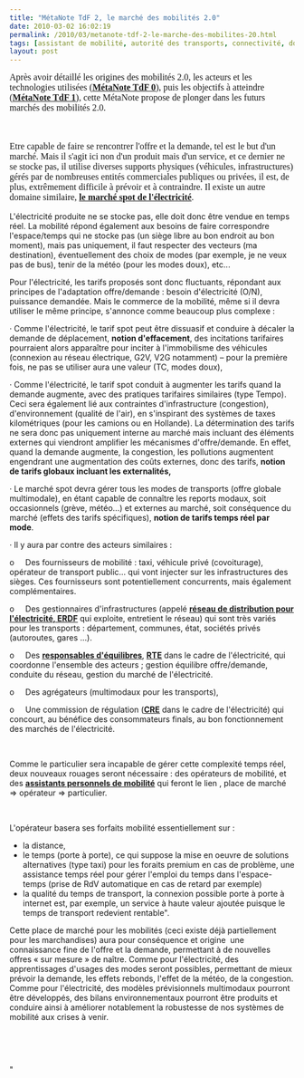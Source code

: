 ```yaml
---
title: "MétaNote TdF 2, le marché des mobilités 2.0"
date: 2010-03-02 16:02:19
permalink: /2010/03/metanote-tdf-2-le-marche-des-mobilites-20.html
tags: [assistant de mobilité, autorité des transports, connectivité, données réelles, Infrastructure, internet, iphone, multimodes, partage de données, Service de mobilité, Véhicule]
layout: post
---
```


<font face="Times New Roman" size="3"> <p class="MsoNormal"><span>Après avoir détaillé les origines des mobilités 2.0, les acteurs et les technologies utilisées (<strong><span style="text-decoration: underline"><a href="https://gabrielplassat.github.io/transportsdufutur/2009/11/le-passage-de-lobjet-vehicule-aux-services-de-mobilite-une-chance.html" target="_blank">MétaNote TdF 0</a></span></strong>), puis les objectifs à atteindre (<strong><span style="text-decoration: underline"><a href="https://gabrielplassat.github.io/transportsdufutur/2009/11/pour-une-mobilite-plus-robuste-aux-crises-a-venir.html" target="_blank">MétaNote TdF 1</a></span></strong>), cette MétaNote propose de plonger dans les futurs marchés des mobilités 2.0.</span></p> <p class="MsoNormal"><span> </span></p> <p class="MsoNormal"><span>Etre capable de faire se rencontrer l'offre et la demande, tel est le but d'un marché. Mais il s'agit ici non d'un produit mais d'un service, et ce dernier ne se stocke pas, il utilise diverses supports physiques (véhicules, infrastructures) gérés par de nombreuses entités commerciales publiques ou privées, il est, de plus, extrêmement difficile à prévoir et à contraindre. Il existe un autre domaine similaire, <strong><span style="text-decoration: underline"><a href="http://fr.wikipedia.org/w/index.php?title=Marche_spot&action=edit&redlink=1">le marché spot de l'électricité</a></span></strong>.</span></p> <p class="MsoNormal"><span> </span></p></font>  <!--more-->  <p class="MsoNormal"><span>L'électricité produite ne se stocke pas, elle doit donc être vendue en temps réel. La mobilité répond également aux besoins de faire correspondre l'espace/temps qui ne stocke pas (un siège libre au bon endroit au bon moment), mais pas uniquement, il faut respecter des vecteurs (ma destination), éventuellement des choix de modes (par exemple, je ne veux pas de bus), tenir de la météo (pour les modes doux), etc... </span></p> <p class="MsoNormal"><span></span></p> <p class="MsoNormal"><span>Pour l'électricité, les tarifs proposés sont donc fluctuants, répondant aux principes de l'adaptation offre/demande : besoin d'électricité (O/N), puissance demandée. Mais le commerce de la mobilité, même si il devra utiliser le même principe, s'annonce comme beaucoup plus complexe :</span></p> <p class="MsoNormal"><span><span>·<span> </span></span></span><span dir="ltr"><span>Comme l'électricité, le tarif spot peut être dissuasif et conduire à décaler la demande de déplacement, <strong>notion d'effacement</strong>, des incitations tarifaires pourraient alors apparaître pour inciter à l'immobilisme des véhicules (connexion au réseau électrique, G2V, V2G notamment) – pour la première fois, ne pas se utiliser aura une valeur (TC, modes doux),</span></span></p> <p class="MsoNormal"><span><span>·<span> </span></span></span><span dir="ltr"><span>Comme l'électricité, le tarif spot conduit à augmenter les tarifs quand la demande augmente, avec des pratiques tarifaires similaires (type Tempo). Ceci sera également lié aux contraintes d'infrastructure (congestion), d'environnement (qualité de l'air), en s'inspirant des systèmes de taxes kilométriques (pour les camions ou en Hollande). La détermination des tarifs ne sera donc pas uniquement interne au marché mais incluant des éléments externes qui viendront amplifier les mécanismes d'offre/demande. En effet, quand la demande augmente, la congestion, les pollutions augmentent engendrant une augmentation des coûts externes, donc des tarifs, <strong>notion de tarifs globaux incluant les externalités,</strong></span></span></p> <p class="MsoNormal"><span><span>·<span> </span></span></span><span dir="ltr"><span>Le marché spot devra gérer tous les modes de transports (offre globale multimodale), en étant capable de connaître les reports modaux, soit occasionnels (grève, météo…) et externes au marché, soit conséquence du marché (effets des tarifs spécifiques), <strong>notion de tarifs temps réel par mode</strong>.</span></span></p> <p class="MsoNormal"><span><span>·<span> </span></span></span><span dir="ltr"><span>Il y aura par contre des acteurs similaires : </span></span></p> <p class="MsoNormal"><span><span>o<span>     </span></span></span><span dir="ltr"><span>Des fournisseurs de mobilité : taxi, véhicule privé (covoiturage), opérateur de transport public… qui vont injecter sur les infrastructures des sièges. Ces fournisseurs sont potentiellement concurrents, mais également complémentaires.</span></span></p> <p class="MsoNormal"><span><span>o<span>     </span></span></span><span dir="ltr"><span>Des gestionnaires d'infrastructures (appelé <strong><span style="text-decoration: underline"><a href="http://fr.wikipedia.org/wiki/Gestionnaire_du_Reseau_de_Distribution">réseau de distribution pour l'électricité, ERDF</a></span></strong> qui exploite, entretient le réseau) qui sont très variés pour les transports : département, communes, état, sociétés privés (autoroutes, gares …).</span></span></p> <p class="MsoNormal"><span><span>o<span>     </span></span></span><span dir="ltr"><span>Des <strong><span style="text-decoration: underline"><a href="http://fr.wikipedia.org/wiki/Responsable_d'equilibre">responsables d'équilibres</a></span></strong>, <strong><span style="text-decoration: underline"><a href="http://fr.wikipedia.org/wiki/Reseau_de_transport_d'electricite">RTE</a></span></strong> dans le cadre de l'électricité, qui coordonne l'ensemble des acteurs ; gestion équilibre offre/demande, conduite du réseau, gestion du marché de l'électricité.</span></span></p> <p class="MsoNormal"><span><span>o<span>     </span></span></span><span dir="ltr"><span>Des agrégateurs (multimodaux pour les transports), </span></span></p> <p class="MsoNormal"><span><span>o<span>     </span></span></span><span dir="ltr"><span>Une commission de régulation (<strong><span style="text-decoration: underline"><a href="http://fr.wikipedia.org/wiki/Commission_de_regulation_de_l'energie">CRE</a></span></strong> dans le cadre de l'électricité) qui concourt, au bénéfice des consommateurs finals, au bon fonctionnement des marchés de l'électricité.</span></span></p> <p class="MsoNormal"><span> </span></p> <p class="MsoNormal"><span style="text-decoration: none">Comme le particulier sera incapable de gérer cette complexité temps réel, deux nouveaux rouages seront nécessaire : des opérateurs de mobilité, et des <strong><a href="https://gabrielplassat.github.io/transportsdufutur/2010/02/personnal-travel-assistant-cisco.html" target="_blank">assistants personnels de mobilité</a></strong> qui feront le lien , place de marché => opérateur => particulier.</span></p> <p class="MsoNormal"><span> </span></p> <p class="MsoNormal"><span>L'opérateur basera ses forfaits mobilité essentiellement sur :</span><span></span></p> <ul> <li>la distance, </li> <li>le temps (porte à porte), ce qui suppose la mise en oeuvre de solutions alternatives (type taxi) pour les foraits premium en cas de problème, une assistance temps réel pour gérer l'emploi du temps dans l'espace-temps (prise de RdV automatique en cas de retard par exemple) </li> <li>la qualité du temps de transport, la connexion possible porte à porte à internet est, par exemple, un service à haute valeur ajoutée puisque le temps de transport redevient rentable".</li> </ul> <p class="MsoNormal">Cette place de marché pour les mobilités (ceci existe déjà partiellement pour les marchandises) aura pour conséquence et origine <span> </span>une connaissance fine de l'offre et la demande, permettant à de nouvelles offres « sur mesure » de naître. Comme pour l'électricité, des apprentissages d'usages des modes seront possibles, permettant de mieux prévoir la demande, les effets rebonds, l'effet de la météo, de la congestion. Comme pour l'électricité, des modèles prévisionnels multimodaux pourront être développés, des bilans environnementaux pourront être produits et conduire ainsi à améliorer notablement la robustesse de nos systèmes de mobilité aux crises à venir.<br /></p> <p class="MsoNormal"> </p> <p class="MsoNormal"> </p>"
